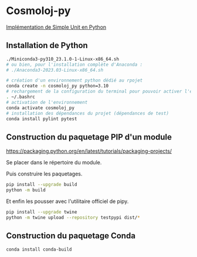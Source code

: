 # Cosmoloj-py

[Implémentation de Simple Unit en Python](unit-simple/)

## Installation de Python

```bash
./Miniconda3-py310_23.1.0-1-Linux-x86_64.sh
# ou bien, pour l'installation complète d'Anaconda :
# ./Anaconda3-2023.03-Linux-x86_64.sh

# création d'un environnement python dédié au rpojet
conda create -n cosmoloj_py python=3.10
# rechargement de la configuration du terminal pour pouvoir activer l'environnement python
. ~/.bashrc
# activation de l'environnement
conda activate cosmoloj_py
# installation des dépendances du projet (dépendances de test)
conda install pylint pytest
```

## Construction du paquetage PIP d'un module

https://packaging.python.org/en/latest/tutorials/packaging-projects/

Se placer dans le répertoire du module.

Puis construire les paquetages.

```bash
pip install --upgrade build
python -m build
```

Et enfin les pousser avec l'utilitaire officiel de pipy.

```bash
pip install --upgrade twine
python -m twine upload --repository testpypi dist/*
```

## Construction du paquetage Conda


```
conda install conda-build

```
